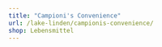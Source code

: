 ```yaml
---
title: "Campioni's Convenience"
url: /lake-linden/campionis-convenience/
shop: Lebensmittel
---
```

